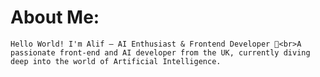 #  About Me:
`Hello World! I'm Alif – AI Enthusiast & Frontend Developer 🚀<br>A passionate front-end and AI developer from the UK, currently diving deep into the world of Artificial Intelligence.`

